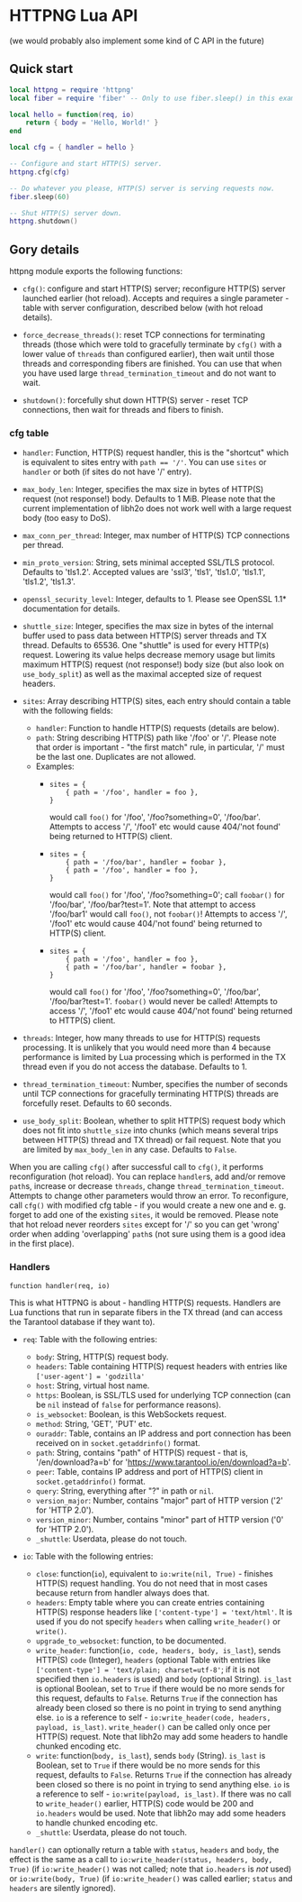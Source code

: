 # HTTPNG Lua API
(we would probably also implement some kind of C API in the future)

## Quick start

``` lua
local httpng = require 'httpng'
local fiber = require 'fiber' -- Only to use fiber.sleep() in this example

local hello = function(req, io)
    return { body = 'Hello, World!' }
end

local cfg = { handler = hello }

-- Configure and start HTTP(S) server.
httpng.cfg(cfg)

-- Do whatever you please, HTTP(S) server is serving requests now.
fiber.sleep(60)

-- Shut HTTP(S) server down.
httpng.shutdown()
```

## Gory details

httpng module exports the following functions:

- `cfg()`: configure and start HTTP(S) server; reconfigure HTTP(S) server launched earlier (hot reload). Accepts and requires a single parameter - table with server configuration, described below (with hot reload details).

- `force_decrease_threads()`: reset TCP connections for terminating threads (those which were told to gracefully terminate by `cfg()` with a lower value of `threads` than configured earlier), then wait until those threads and corresponding fibers are finished. You can use that when you have used large `thread_termination_timeout` and do not want to wait.

- `shutdown()`: forcefully shut down HTTP(S) server - reset TCP connections, then wait for threads and fibers to finish.

### cfg table

- `handler`: Function, HTTP(S) request handler, this is the "shortcut" which is equivalent to sites entry with `path == '/'`. You can use `sites` or `handler` or both (if sites do not have '/' entry).

- `max_body_len`: Integer, specifies the max size in bytes of HTTP(S) request (not response!) body. Defaults to 1 MiB. Please note that the current implementation of libh2o does not work well with a large request body (too easy to DoS).

- `max_conn_per_thread`: Integer, max number of HTTP(S) TCP connections per thread.

- `min_proto_version`: String, sets minimal accepted SSL/TLS protocol. Defaults to 'tls1.2'. Accepted values are 'ssl3', 'tls1', 'tls1.0', 'tls1.1', 'tls1.2', 'tls1.3'.

- `openssl_security_level`: Integer, defaults to 1. Please see OpenSSL 1.1* documentation for details.

- `shuttle_size`: Integer, specifies the max size in bytes of the internal buffer used to pass data between HTTP(S) server threads and TX thread. Defaults to 65536. One "shuttle" is used for every HTTP(s) request. Lowering its value helps decrease memory usage but limits maximum HTTP(S) request (not response!) body size (but also look on `use_body_split`) as well as the maximal accepted size of request headers.

- `sites`: Array describing HTTP(S) sites, each entry should contain a table with the following fields:
  - `handler`: Function to handle HTTP(S) requests (details are below).
  - `path`: String describing HTTP(S) path like '/foo' or '/'. Please note that order is important - "the first match" rule, in particular, '/' must be the last one. Duplicates are not allowed.

  + Examples:
    - ```
      sites = {
          { path = '/foo', handler = foo },
      }
      ```
      would call `foo()` for '/foo', '/foo?something=0', '/foo/bar'. Attempts to access '/', '/foo1' etc would cause 404/'not found' being returned to HTTP(S) client.
    - ```
      sites = {
          { path = '/foo/bar', handler = foobar },
          { path = '/foo', handler = foo },
      }
      ```
      would call `foo()` for '/foo', '/foo?something=0'; call `foobar()` for '/foo/bar', '/foo/bar?test=1'. Note that attempt to access '/foo/bar1' would call `foo()`, not `foobar()`! Attempts to access '/', '/foo1' etc would cause 404/'not found' being returned to HTTP(S) client.
    - ```
      sites = {
          { path = '/foo', handler = foo },
          { path = '/foo/bar', handler = foobar },
      }
      ```
      would call `foo()` for '/foo', '/foo?something=0', '/foo/bar', '/foo/bar?test=1'. `foobar()` would never be called! Attempts to access '/', '/foo1' etc would cause 404/'not found' being returned to HTTP(S) client.

- `threads`: Integer, how many threads to use for HTTP(S) requests processing. It is unlikely that you would need more than 4 because performance is limited by Lua processing which is performed in the TX thread even if you do not access the database. Defaults to 1.

- `thread_termination_timeout`: Number, specifies the number of seconds until TCP connections for gracefully terminating HTTP(S) threads are forcefully reset. Defaults to 60 seconds.

- `use_body_split`: Boolean, whether to split HTTP(S) request body which does not fit into `shuttle_size` into chunks (which means several trips between HTTP(S) thread and TX thread) or fail request. Note that you are limited by `max_body_len` in any case. Defaults to `False`.

When you are calling `cfg()` after successful call to `cfg()`, it performs reconfiguration (hot reload). You can replace `handler`s, add and/or remove `path`s, increase or decrease `threads`, change `thread_termination_timeout`. Attempts to change other parameters would throw an error. To reconfigure, call `cfg()` with modified cfg table - if you would create a new one and e. g. forget to add one of the existing `sites`, it would be removed. Please note that hot reload never reorders `sites` except for '/' so you can get 'wrong' order when adding 'overlapping' `path`s (not sure using them is a good idea in the first place).

### Handlers

`function handler(req, io)`

This is what HTTPNG is about - handling HTTP(S) requests. Handlers are Lua functions that run in separate fibers in the TX thread (and can access the Tarantool database if they want to).

- `req`: Table with the following entries:
  - `body`: String, HTTP(S) request body.
  - `headers`: Table containing HTTP(S) request headers with entries like `['user-agent'] = 'godzilla'`
  - `host`: String, virtual host name.
  - `https`: Boolean, is SSL/TLS used for underlying TCP connection
     (can be `nil` instead of `false` for performance reasons).
  - `is_websocket`: Boolean, is this WebSockets request.
  - `method`: String, 'GET', 'PUT' etc.
  - `ouraddr`: Table, contains an IP address and port connection has been received on in `socket.getaddrinfo()` format.
  - `path`: String, contains "path" of HTTP(S) request - that is, '/en/download?a=b' for 'https://www.tarantool.io/en/download?a=b'.
  - `peer`: Table, contains IP address and port of HTTP(S) client in `socket.getaddrinfo()` format.
  - `query`: String, everything after "?" in path or `nil`.
  - `version_major`: Number, contains "major" part of HTTP version ('2' for 'HTTP 2.0').
  - `version_minor`: Number, contains "minor" part of HTTP version ('0' for 'HTTP 2.0').
  - `_shuttle`: Userdata, please do not touch.

- `io`: Table with the following entries:
  - `close`: function(`io`), equivalent to `io:write(nil, True)` - finishes HTTP(S) request handling. You do not need that in most cases because return from handler always does that.
  - `headers`: Empty table where you can create entries containing HTTP(S) response headers like `['content-type'] = 'text/html'`. It is used if you do not specify `headers` when calling `write_header()` or `write()`.
  - `upgrade_to_websocket`: function, to be documented.
  - `write_header`: function(`io, code, headers, body, is_last`), sends HTTP(S) `code` (Integer), `headers` (optional Table with entries like `['content-type'] = 'text/plain; charset=utf-8'`; if it is not specified then `io.headers` is used) and `body` (optional String). `is_last` is optional Boolean, set to `True` if there would be no more sends for this request, defaults to `False`. Returns `True` if the connection has already been closed so there is no point in trying to send anything else. `io` is a reference to self - `io:write_header(code, headers, payload, is_last)`. `write_header()` can be called only once per HTTP(S) request. Note that libh2o may add some headers to handle chunked encoding etc.
  - `write`: function(`body, is_last`), sends `body` (String). `is_last` is Boolean, set to `True` if there would be no more sends for this request, defaults to `False`. Returns `True` if the connection has already been closed so there is no point in trying to send anything else. `io` is a reference to self - `io:write(payload, is_last)`. If there was no call to `write_header()` earlier, HTTP(S) code would be 200 and `io.headers` would be used. Note that libh2o may add some headers to handle chunked encoding etc.
  - `_shuttle`: Userdata, please do not touch.

`handler()` can optionally return a table with `status`, `headers` and `body`, the effect is the same as a call to `io:write_header(status, headers, body, True)` (if `io:write_header()` was not called; note that `io.headers` is *not* used) or `io:write(body, True)` (if `io:write_header()` was called earlier; `status` and `headers` are silently ignored).
